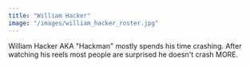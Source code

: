 ```yaml
---
title: "William Hacker"
image: "/images/william_hacker_roster.jpg"
---
```


William Hacker AKA "Hackman" mostly spends his time crashing. After watching his reels most people are surprised he doesn't crash MORE. 
